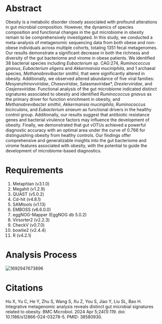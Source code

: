 # Abstract

Obesity is a metabolic disorder closely associated with profound alterations in gut microbial composition. However, the dynamics of species composition and
functional changes in the gut microbiome in obesity remain to be comprehensively investigated. In this study, we conducted a meta-analysis of metagenomic sequencing data from both obese and non-obese individuals across multiple cohorts, totaling 1351 fecal metagenomes. Our results demonstrate a significant decrease in both the richness and diversity of the gut bacteriome and virome in obese patients. We identified 38 bacterial species including *Eubacterium sp*. CAG:274, *Ruminococcus gnavus*, *Eubacterium eligens* and *Akkermansia muciniphila,* and 1 archaeal species, *Methanobrevibacter smithii*, that were significantly altered in obesity. Additionally, we observed altered abundance of five viral families:  *Mesyanzhinovviridae*, *Chaseviridae*, Salasmaviridae*, *Drexlerviridae*, and *Casjensviridae*. Functional analysis of the gut microbiome indicated distinct signatures associated to obesity and identified *Ruminococcus gnavus* as the primary driver for function enrichment in obesity, and *Methanobrevibacter smithii*, *Akkermansia muciniphila*, *Ruminococcus bicirculans*, and *Eubacterium siraeum* as functional drivers in the healthy control group. Additionally, our results suggest that antibiotic resistance genes and bacterial virulence factors may influence the development of obesity. Finally, we demonstrated that gut vOTUs achieved a powerful diagnostic accuracy with an optimal area under the curve of 0.766 for distinguishing obesity from healthy controls. Our findings offer comprehensive and generalizable insights into the gut bacteriome and virome features associated with obesity, with the potential to guide the development of microbiome-based diagnostics. 

# Requirements

1. Metaphlan (v3.1.0)
2. Megahit (v1.2.9)
3. QUAST (v5.0.2)
4. Cd-hit (v4.8.1)
5. SAMtools (v1.13)
6. EMBOSS (v6.6.0.0)
7. eggNOG-Mapper (EggNOG db 5.0.2)
8. Virsorter2 (v2.2.3)
9. CheckV (v0.7.0)
10. bowtie2 (v2.4.4) 
11. R (v4.2.1)

# Analysis Process

![1692947673896](https://github.com/Hxl2023-ZH/Metagenomic-2023/assets/126218017/6fedd7b3-b38c-429d-9083-c9574d6acb87)



# Citations

Hu X, Yu C, He Y, Zhu S, Wang S, Xu Z, You S, Jiao Y, Liu SL, Bao H. Integrative metagenomic analysis reveals distinct gut microbial signatures related to obesity. BMC Microbiol. 2024 Apr 5;24(1):119. doi: 10.1186/s12866-024-03278-5. PMID: 38580930.